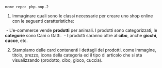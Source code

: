 `nome repo: php-oop-2`

1. Immaginare quali sono le classi necessarie per creare uno shop online con le seguenti caratteristiche:

 - L'e-commerce vende **prodotti** per animali. I prodotti sono categorizzati, le **categorie** sono Cani o Gatti.
 - I prodotti saranno oltre al **cibo**, anche **giochi**, **cucce**, etc.

2) Stampiamo delle card contenenti i dettagli dei prodotti, come immagine, titolo, prezzo, icona della categoria ed il tipo di articolo che si sta visualizzando (prodotto, cibo, gioco, cuccia).



